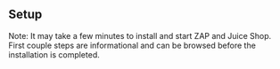 ## Setup

Note: It may take a few minutes to install and start ZAP and Juice Shop. First couple steps are informational and can be browsed before the installation is completed.